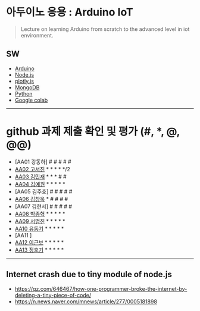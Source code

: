 # 아두이노 응용 : Arduino IoT
> Lecture on learning Arduino from scratch to the advanced level in iot environment.

## SW
- [Arduino](https://www.arduino.cc/)
- [Node.js](https://nodejs.org/ko/)
- [plotly.js](https://plot.ly/)
- [MongoDB](https://www.mongodb.com/download-center#community)
- [Python](https://www.anaconda.com)
- [Google colab](https://colab.research.google.com/)
---

# github 과제 제출 확인 및 평가 (#, *, @, @@)
- [AA01	강동하] # # # # #
- [AA02	고서진](https://github.com/spaceko126/AA02) * * * * */2
- [AA03	김민재](https://github.com/AR23-KMJ/aa03) * * * # #
- [AA04	김예원](https://github.com/yewon1621/aa04) * * * * *
- [AA05	김주호] # # # # #
- [AA06 김창욱](https://github.com/HM0007/AA06) * # # # #
- [AA07	김현서] # # # # #
- [AA08 박종혁](https://github.com/Park-Jong-Hyeok/aa08) * * * * *
- [AA09	서명진](https://github.com/smj3343/aa09) * * * * *
- [AA10	유동기](https://github.com/wtfwtfs/aa10) * * * * *
- [AA11	]
- [AA12 이근보](https://github.com/GuenBoLee/aa12) * * * * *
- [AA13	정호기](https://github.com/JeongHogi/AA13) * * * * *

---
## Internet crash due to tiny module of node.js
* https://qz.com/646467/how-one-programmer-broke-the-internet-by-deleting-a-tiny-piece-of-code/
* https://n.news.naver.com/mnews/article/277/0005181898

